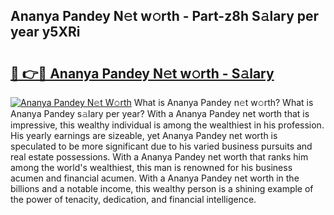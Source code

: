 ## Ananya Pandey N𝚎t w𝚘rth - Part-z8h S𝚊lary per year y5XRi

# <h2><a href="http://gc418at.nevu.top/?p=Ananya+Pandey">🔗 👉🔴 Ananya Pandey N𝚎t w𝚘rth - S𝚊lary</a></h2>

[![Ananya Pandey N𝚎t W𝚘rth](https://i.imgur.com/Oavwk0R.jpeg)](http://gc418at.nevu.top/?p=Ananya+Pandey)
What is Ananya Pandey n𝚎t w𝚘rth? What is Ananya Pandey s𝚊lary per year?
With a Ananya Pandey net worth that is impressive, this wealthy individual is among the wealthiest in his profession. His yearly earnings are sizeable, yet Ananya Pandey net worth is speculated to be more significant due to his varied business pursuits and real estate possessions. With a Ananya Pandey net worth that ranks him among the world's wealthiest, this man is renowned for his business acumen and financial acumen. With a Ananya Pandey net worth in the billions and a notable income, this wealthy person is a shining example of the power of tenacity, dedication, and financial intelligence.
